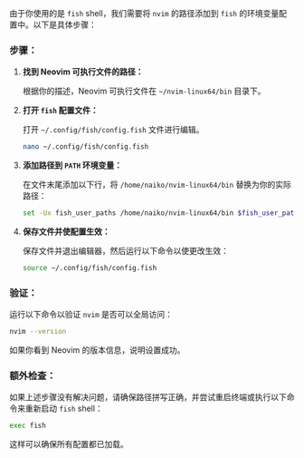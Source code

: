 由于你使用的是 `fish` shell，我们需要将 `nvim` 的路径添加到 `fish` 的环境变量配置中。以下是具体步骤：

### 步骤：

1. **找到 Neovim 可执行文件的路径：**

   根据你的描述，Neovim 可执行文件在 `~/nvim-linux64/bin` 目录下。

2. **打开 `fish` 配置文件：**

   打开 `~/.config/fish/config.fish` 文件进行编辑。

   ```sh
   nano ~/.config/fish/config.fish
   ```

3. **添加路径到 `PATH` 环境变量：**

   在文件末尾添加以下行，将 `/home/naiko/nvim-linux64/bin` 替换为你的实际路径：

   ```sh
   set -Ux fish_user_paths /home/naiko/nvim-linux64/bin $fish_user_paths
   ```

4. **保存文件并使配置生效：**

   保存文件并退出编辑器，然后运行以下命令以使更改生效：

   ```sh
   source ~/.config/fish/config.fish
   ```

### 验证：

运行以下命令以验证 `nvim` 是否可以全局访问：

```sh
nvim --version
```

如果你看到 Neovim 的版本信息，说明设置成功。

### 额外检查：

如果上述步骤没有解决问题，请确保路径拼写正确，并尝试重启终端或执行以下命令来重新启动 `fish` shell：

```sh
exec fish
```

这样可以确保所有配置都已加载。